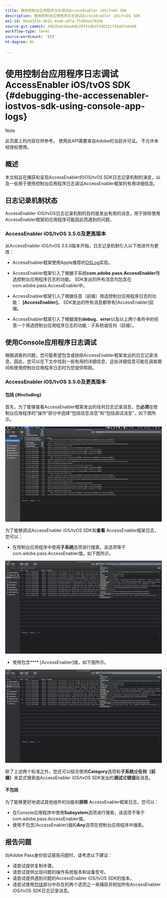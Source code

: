 ```yaml
---
title: 使用控制台应用程序日志调试AccessEnabler iOS/tvOS SDK
description: 使用控制台应用程序日志调试AccessEnabler iOS/tvOS SDK
exl-id: 0dad325e-db15-4ea0-a87a-75409eaf8d46
source-git-commit: d982beb16ea0db29f41d0257d8332fd4a07a84d8
workflow-type: tm+mt
source-wordcount: '553'
ht-degree: 0%

---
```


# 使用控制台应用程序日志调试AccessEnabler iOS/tvOS SDK {#debugging-the-accessenabler-iostvos-sdk-using-console-app-logs}

>[!NOTE]
>
>此页面上的内容仅供参考。 使用此API需要来自Adobe的当前许可证。 不允许未经授权使用。


## 概述

本文档旨在捕获和呈现AccessEnabler的iOS/tvOS SDK日志记录机制的演变，以及一些用于使用控制台应用程序日志调试AccessEnabler框架的有用详细信息。

## 日志记录机制状态

AccessEnabler iOS/tvOS日志记录机制的目的是发出有用的消息，用于排除使用AccessEnabler框架的应用程序可能因此而遇到的问题。

### AccessEnabler iOS/tvOS 3.5.0及更高版本

从AccessEnabler iOS/tvOS 3.5.0版本开始，日志记录机制引入以下改进作为更改：

* AccessEnabler框架使用Apple推荐的[OSLog](https://developer.apple.com/documentation/os/oslog)实现。

* AccessEnabler框架引入了根据子系统&#x200B;**com.adobe.pass.AccessEnabler**&#x200B;筛选控制台应用程序日志的功能。 SDK发出的所有消息均包含在com.adobe.pass.AccessEnabler中。

* AccessEnabler框架引入了根据任意（前缀）筛选控制台应用程序日志的功能： **[AccessEnabler]**。 SDK发出的所有消息都带有[AccessEnabler]前缀。

* AccessEnabler框架引入了根据类别&#x200B;**debug**、**error**&#x200B;以及以上两个条件中的任意一个筛选控制台应用程序日志的功能：子系统或任何（前缀）。

## 使用Console应用程序日志调试

根据调查的问题，您可能希望包含或排除AccessEnabler框架发出的日志记录消息，因此，您可以在下文中找到一些有用的详细信息，这些详细信息可能在调查期间和使用控制台应用程序日志时为您提供帮助。


### AccessEnabler iOS/tvOS 3.5.0及更高版本

#### 包括 {#including}

首先，为了能够查看AccessEnabler框架发出的任何日志记录消息，您&#x200B;**必须**&#x200B;在控制台应用程序的“操作”部分中选择“包括信息消息”和“包括调试消息”，如下图所示。

![](../assets/include-info-debug-msg.png)


为了能够调试AccessEnabler iOS/tvOS SDK和&#x200B;**查看** AccessEnabler框架日志，您可以：

* 在控制台应用程序中使用&#x200B;**子系统**&#x200B;选项进行搜索，该选项等于com.adobe.pass.AccessEnabler值，如下图所示。

![](../assets/subsys-console-app.png)

* 使用包含&#x200B;****
  [AccessEnabler]值，如下图所示。

![](../assets/any-optn-console-app.png)

除了上述两个标准之外，您还可以结合使用&#x200B;**Category**&#x200B;选项和&#x200B;**子系统**&#x200B;或&#x200B;**任何（前缀）**&#x200B;来显式搜索由AccessEnabler iOS/tvOS SDK发出的&#x200B;**调试**&#x200B;或&#x200B;**错误**&#x200B;级消息。

#### 不包括

为了能够更好地调试其他组件的功能和&#x200B;**排除** AccessEnabler框架日志，您可以：

* 在Console应用程序中使用&#x200B;**Subsystem**&#x200B;选项进行搜索，该选项不等于com.adobe.pass.AccessEnabler值。
* 使用不包含[AccessEnabler]值的&#x200B;**Any**&#x200B;选项在控制台应用程序中搜索。

## 报告问题

向Adobe Pass身份验证报告问题时，请考虑以下建议：

* 请尝试提供复制步骤。
* 请尝试提供出现问题的操作系统版本和设备型号。
* 请尝试提供遇到问题的AccessEnabler iOS/tvOS SDK的版本。
* 请尝试使用[包括](#including)部分中存在的两个选项之一来捕获并附加所有AccessEnabler iOS/tvOS SDK日志记录消息。
